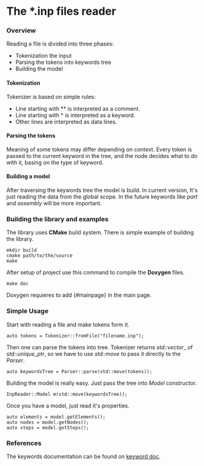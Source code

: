 # The *.inp files reader

### Overview

Reading a file is divided into three phases:
- Tokenization the input
- Parsing the tokens into keywords tree
- Building the model

#### Tokenization

Tokenizer is based on simple rules:
- Line starting with ** is interpreted as a comment.
- Line starting with * is interpreted as a keyword.
- Other lines are interpreted as data lines.

#### Parsing the tokens

Meaning of some tokens may differ depending on context. Every token is passed to the current keyword in the tree, and the node decides what to do with it, basing on the type of keyword.

#### Building a model

After traversing the keywords tree the model is build. In current version, It's just reading the data from the global scope. In the future keywords like _part_ and _assembly_ will be more important.

### Building the library and examples

The library uses **CMake** build system. There is simple example of building the library.

    mkdir build
    cmake path/to/the/source
    make

After setup of project use this command to compile the **Doxygen** files.

    make doc

Doxygen requieres to add {#mainpage} in the main page.

### Simple Usage

Start with reading a file and make tokens form it.

    auto tokens = Tokenizer::fromFile("filename.inp");

Then one can parse the tokens into tree. Tokenizer returns _std::vector__ of _std::unique_ptr_, so we have to use _std::move_ to pass it directly to the _Parser_.

    auto keywordsTree = Parser::parse(std::move(tokens));

Building the model is really easy. Just pass the tree into _Model_ constructor.

    InpReader::Model m(std::move(keywordsTree));

Once you have a model, just read it's properties.

    auto elements = model.getElements();
    auto nodes = model.getNodes();
    auto steps = model.getSteps();

### References

The keywords documentation can be found on [keyword doc].

  [keyword doc]: http://www.maths.cam.ac.uk/computing/software/abaqus_docs/docs/v6.12/pdf_books/KEYWORD.pdf
